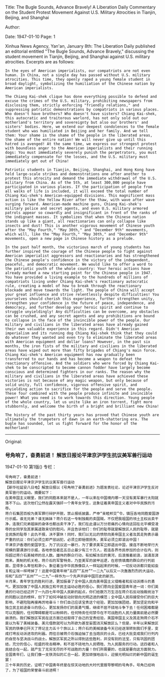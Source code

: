 Title: The Bugle Sounds, Advance Bravely! A Liberation Daily Commentary on the Student Protest Movement Against U.S. Military Atrocities in Tianjin, Beijing, and Shanghai

Author:

Date: 1947-01-10
Page: 1

Xinhua News Agency, Yan'an, January 8th: The Liberation Daily published an editorial entitled "The Bugle Sounds, Advance Bravely," discussing the student movement in Tianjin, Beijing, and Shanghai against U.S. military atrocities. Excerpts are as follows:

    In the eyes of American imperialists, our compatriots are not even human. In China, not a single day has passed without U.S. military atrocities. This time, they openly raped a young female student in broad daylight, symbolizing the humiliation of the Chinese nation by American imperialists.

    The Chiang Kai-shek clique has done everything possible to defend and excuse the crimes of the U.S. military, prohibiting newspapers from disclosing them, strictly enforcing "friendly relations," and suppressing patriotic demonstrations by compatriots in various places. Who doesn't have brothers? Who doesn't have sisters? Chiang Kai-shek, this autocratic and traitorous warlord, has not only sold out our motherland's territory and sovereignty but also our brothers' and sisters' bodies. Here, we extend our deepest condolences to the female student who was humiliated in Beijing and her family. And we tell them: Your shame is the shame of the people in the liberated areas, the shame of the entire nation! We will never give up until this hatred is avenged! At the same time, we express our strongest protest with boundless anger to the American imperialists and their running dogs: You must immediately severely punish the perpetrators, you must immediately compensate for the losses, and the U.S. military must immediately get out of China!

    Patriotic students in Tianjin, Beijing, Shanghai, and Hong Kong have held large-scale strikes and demonstrations one after another to protest this atrocity and demand the immediate withdrawal of the U.S. military from China. As of the 5th, at least 300,000 people have participated in various places. If the participation of people from all walks of life is included, it will exceed the total number of Chiang Kai-shek's American-equipped divisions. This magnificent mass action is like the Yellow River after the thaw, with wave after wave surging forward. American-made machine guns, Chiang Kai-shek's military police and secret agents, and even U.S. military armored patrols appear so cowardly and insignificant in front of the ranks of the indignant masses. It symbolizes that when the Chinese nation stands up like a giant, all reactionaries can only collapse like insects and dust! This is another vigorous movement of Chinese youth after the "May Fourth," "May 30th," and "December 9th" movements, which will, like the "May Fourth," "May 30th," and "December 9th" movements, open a new page in Chinese history as a prelude.

    In the past half month, the victorious march of young students has further inspired the courage of the Chinese people to fight against American imperialist aggressors and reactionaries and has strengthened the Chinese people's confidence in the victory of the independent, peaceful, and democratic movement. We would like to offer a word to the patriotic youth of the whole country: Your heroic actions have already marked a new starting point for the Chinese people in 1947. You have provided a living example to the hundreds of millions of compatriots living under Chiang Kai-shek's reactionary autocratic rule, creating a model of how to break through the reactionary blockade and move towards the light. The people of China will accept your great influence and strive relentlessly despite difficulties! You yourselves should cherish this experience, further strengthen unity, strengthen your confidence in the future of peace, independence, and democracy, and further develop your heroic spirit and continue to struggle unyieldingly! Any difficulties can be overcome, any obstacles can be crushed, and any secret agents and any prohibitions are bound to collapse in the face of the invincible power of the people. Our military and civilians in the liberated areas have already gained their own valuable experience in this regard. Didn't American imperialism and its running dog Chiang Kai-shek think that they could do whatever they wanted and even try to eliminate the liberated areas with American equipment and dollar loans? However, in the past six months, the iron fists of the military and civilians in the liberated areas have wiped out more than fifty brigades of Chiang's main force. Chiang Kai-shek's American equipment has now gradually been transferred to our hands and has become a weapon to defeat the reactionary offensive. And the soldiers who were forced by Chiang Kai-shek to be conscripted to become cannon fodder have largely become conscious and determined fighters in our ranks. The reason why the military and civilians in the liberated areas have achieved these victories is not because of any magic weapon, but only because of solid unity, full confidence, vigorous offensive spirit, and unyielding action to sacrifice for the people and serve the people. These four combined with the people produce infinite and invincible power! What you need is to work towards this direction. Young people of the whole country, let us unite like an iron torrent, fight more stubbornly, and welcome the birth of a bright and brilliant new China!

    The history of the past thirty years has proved that Chinese youth are ultimately the trumpeters of dawn in an earth-shattering era. The bugle has sounded, let us fight forward for the honor of the motherland!



<hr /> 

Original: 


### 号角响了，奋勇前进！  解放日报论平津京沪学生抗议美军兽行运动

1947-01-10
第1版()
专栏：

    号角响了，奋勇前进！
    解放日报论平津京沪学生抗议美军兽行运动
    【新华社延安八日电】解放日报以《号角响了奋勇前进》为题发表社论，论述平津京沪学生反对美军兽行的运动。摘要如下：
    在美帝国主义眼里，我们的同胞本来就不是人，一年以来在中国境内哪一天没有美军暴行太阳就落不下山。这次他们公然在露天强奸一个青年女学生，这象征着美帝国主义者对中华民族的污辱。
    蒋介石集团百般为美军罪行辩护开脱，禁止报纸披露，严申“亲睦邦交”令，镇压各地同胞爱国游行示威。谁无兄弟？谁无姊妹？蒋介石这一专制独裁的卖国贼，不仅把我祖国的领土主权出卖干净，连我们兄弟姐妹的身体也都出卖干净了。我们在此谨以万分悲痛的心情向这回在北平横受凌辱的女同学及其家属遥致亲切的慰问。并且告诉他们：你们的耻辱就是解放区人民的耻辱，就是全民族的耻辱！此仇不报，决不罢休！同时，我们以无比的愤怒向美帝国主义者及其走狗表示最严重的抗议：你们必须立即严惩凶犯，必须立即赔偿损失，美军必须立即滚出中国！
    平津京沪香港的爱国学生，为了抗议这一暴行，为了要求美军立即退出中国，接连不断地举行大规模的罢课游行示威，各地参加者迄五日止最少有三十万人，若连各界市民参加的合计在内，则将超过蒋介石美械师的总人数。雄伟的群众行动，有如解冻后的黄河，后浪推着前浪，汹涌澎湃而来。美制的机关枪，蒋介石的军警特务，乃至美军的装甲巡逻，在悲愤填膺的群众的行列前面，显得多么卑怯和渺小。象征着当中华民族像巨人一样站起来的时候，一切反动派都只能如虫豸和尘埃一样垮掉了！这是中国青年继“五四”“五卅”“一二九”以后又一次轰轰烈烈的大运动，将和“五四”“五卅”“一二九”一样作为一个先声开辟中国历史的新页。
    半月来，青年学生的胜利行进，更加振奋了全中国人民向美帝国主义侵略者和反动派搏斗的勇气，更加加强了中国人民独立和平民主运动必胜的信心。我们愿向全国爱国青年进一词：你们英勇的行动已经迈开了一九四七年中国人民新的起点，你们给数万万生活在蒋介石反动独裁统治下的同胞以活的榜样，创下了如何冲破反动封锁向光明迈进的模范；全中国人民将接受你们的巨大影响，不避险阻再接再厉地奋斗！你们自己应该宝贵这个经验，更加加强团结，更加坚定向和平独立民主前途奋斗的信心，更加发扬你们的英勇气慨，继续不屈不挠地斗争下去！任何困难都是可以克服的，任何障碍都是可以粉碎的，任何特务任何禁令在不可战胜的人民力量面前是必然要崩溃的。我们解放区军民在这方面已经取得了自己的宝贵经验，美国帝国主义及其走狗蒋介石不是以为有了美械装备、美元借款就可以为所欲为甚至妄图消灭解放区么？但是，半年以来解放区军民的铁拳已歼灭了蒋记主力五十个旅以上；蒋介石的美械装备今天已经逐渐转到我们手里，变成打垮反动派进攻的利器。而往日被蒋介石强迫抽丁去当炮灰的士兵，已经大批变成我们行列内的自觉与坚决战斗的战士。解放区军民之所以得到这些胜利，并没有别的法宝，只有巩固的团结，充分的信心，旺盛的攻击精神，和不屈不挠地为人民牺牲、为人民服务的行动。这四者和人民结合在一起，就产生了无穷无尽的不可战胜的力量！你们所需要的，也就是要向这方面努力。全国青年们，让我们像一支铁流似的汇合一起，更加顽强地战斗，迎接光明灿烂的新中国的诞生罢！
    三十年来的历史，证明了中国青年终是在惊天动地的大时代里报导黎明的号角手。号角已经响了，为了祖国的荣誉奋斗前进啊！
